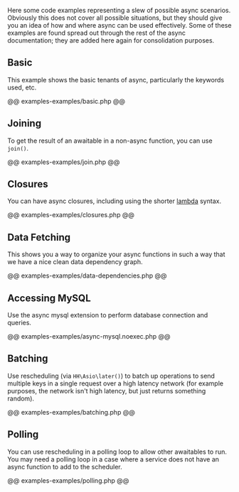 Here some code examples representing a slew of possible async scenarios. Obviously this does not cover all possible situations, but they should give you an idea of how and where async can be used effectively. Some of these examples are found spread out through the rest of the async documentation; they are added here again for consolidation purposes.

## Basic

This example shows the basic tenants of async, particularly the keywords used, etc.

@@ examples-examples/basic.php @@

## Joining

To get the result of an awaitable in a non-async function, you can use `join()`.

@@ examples-examples/join.php @@

## Closures

You can have async closures, including using the shorter [lambda](../lambdas/introduction.md) syntax.

@@ examples-examples/closures.php @@

## Data Fetching

This shows you a way to organize your async functions in such a way that we have a nice clean data dependency graph.

@@ examples-examples/data-dependencies.php @@

## Accessing MySQL

Use the async mysql extension to perform database connection and queries.

@@ examples-examples/async-mysql.noexec.php @@

## Batching

Use rescheduling (via `HH\Asio\later()`) to batch up operations to send multiple keys in a single request over a high latency network (for example purposes, the network isn't high latency, but just returns something random).

@@ examples-examples/batching.php @@

## Polling

You can use rescheduling in a polling loop to allow other awaitables to run. You may need a polling loop in a case where a service does not have an async function to add to the scheduler.

@@ examples-examples/polling.php @@

